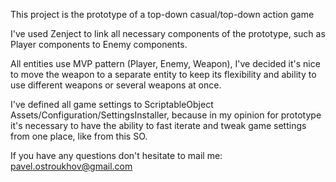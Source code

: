 ﻿This project is the prototype of a top-down casual/top-down action game

I've used Zenject to link all necessary components of the prototype, such as Player components to Enemy components.

All entities use MVP pattern (Player, Enemy, Weapon), I've decided it's nice to move the weapon to a separate entity to keep
its flexibility and ability to use different weapons or several weapons at once.

I've defined all game settings to ScriptableObject Assets/Configuration/SettingsInstaller, because in my opinion for
prototype it's necessary to have the ability to fast iterate and tweak game settings from one place, like from this SO.

If you have any questions don't hesitate to mail me: pavel.ostroukhov@gmail.com